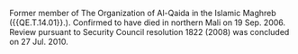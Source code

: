  Former member of The Organization of Al-Qaida in the Islamic Maghreb 
({{QE.T.14.01}}.). Confirmed to have died in northern Mali on 19 Sep. 2006. Review 
pursuant to Security Council resolution 1822 (2008) was concluded on 27 Jul. 
2010. 

